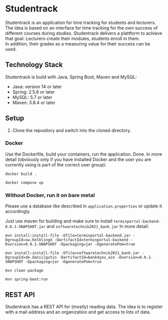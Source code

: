 # Studentrack

Studentrack is an application for time tracking for students and lecturers. 
The idea is based on an interface for time tracking for the own success of different courses during studies.
Studentrack delivers a plattform to achieve that goal: Lecturers create their modules, students enroll in them.   
In addition, their grades as a measuring value for their success can be used. 

## Technology Stack
Studentrack is build with Java, Spring Boot, Maven and MySQL:
* Java: version 14 or later
* Spring: 2.5.6 or later
* MySQL: 5.7 or later
* Maven: 3.8.4 or later

## Setup 

1) Clone the repository and switch into the cloned directory.

### Docker
Use the Dockerfile, build your containers, run the application. Done. 
In more detail (obviously only if you have installed Docker and the user you are currently using is part of the correct user group):

``docker build .``

``docker compose up``


### Without Docker, run it on bare metal
Please use a database like described in `application.properties` or update it accordingly. 

Just use maven for building and make sure to install `terminportal-backend-0.0.1-SNAPSHOT.jar` and `softwaretechnik2021_bank.jar` In more detail:

``mvn install:install-file -Dfile=terminportal-backend.jar -DgroupId=sw.helblingd -DartifactId=terminportal-backend -Dversion=0.0.1-SNAPSHOT -Dpackaging=jar -DgeneratePom=true``

``mvn install:install-file -Dfile=softwaretechnik2021_bank.jar -DgroupId=de.daniilgutin -DartifactId=bank4you_ain -Dversion=0.0.1-SNAPSHOT -Dpackaging=jar -DgeneratePom=true``


``mvn clean package``

``mvn spring-boot:run``

## REST API
Studentrack has a REST API for (mostly) reading data. 
The idea is to register with a mail address and an organization and get access to lots of data.
